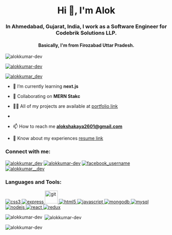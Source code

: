 <h1 align="center">Hi 👋, I'm Alok</h1>
<h3 align="center">In Ahmedabad, Gujarat, India, I work as a Software Engineer for Codebrik Solutions LLP. </h3>
<h4 align="center">Basically, I'm from Firozabad Uttar Pradesh.</h4>

<p align="left"> <img src="https://komarev.com/ghpvc/?username=alokkumar-dev&label=Profile%20views&color=0e75b6&style=flat" alt="alokkumar-dev" /> </p>

<p align="left"> <a href="https://github.com/ryo-ma/github-profile-trophy"><img src="https://github-profile-trophy.vercel.app/?username=alokkumar-dev" alt="alokkumar-dev" /></a> </p>

<p align="left"> <a href="https://twitter.com/alokkumar_dev" target="blank"><img src="https://img.shields.io/twitter/follow/alokkumar_dev?logo=twitter&style=for-the-badge" alt="alokkumar_dev" /></a> </p>

- 🌱 I’m currently learning **next.js**

- 👯 Collaborating on **MERN Stakc**

- 👨‍💻 All of my projects are available at [portfolio link](https://portfolio-site-ashen.vercel.app/)
- 
- 📫 How to reach me **alokshakaya2601@gmail.com**

- 📄 Know about my experiences [resume link](https://drive.google.com/file/d/14p9rnC-yJ8WMeO2hXqz80cn11WugbWs6/view?usp=sharing)

<h3 align="left">Connect with me:</h3>
<p align="left">
<a href="https://twitter.com/alokkumar_dev" target="_blank"><img align="center" src="https://img.icons8.com/fluency/48/null/twitter.png" alt="alokkumar_dev" /></a>
<a href="https://linkedin.com/in/alokkumar-dev" target="_blank"><img align="center" src="https://img.icons8.com/fluency/48/null/linkedin.png" alt="alokkumar-dev" /></a>
<a href="https://www.facebook.com/profile.php?id=100047654323640" target="_blank"><img align="center" src="https://img.icons8.com/color/48/null/facebook.png" alt="facebook_username" /></a>
<a href="https://www.instagram.com/alokkumar__dev/" target="_blank"><img align="center" src="https://img.icons8.com/fluency/48/null/instagram-new.png" alt="alokkumar__dev" /></a>
</p>

<h3 align="left">Languages and Tools:</h3>
<p align="left"> <a href="https://www.w3schools.com/css/" target="_blank" rel="noreferrer"> <img src="https://img.icons8.com/color/48/null/css3.png" alt="css3" /> </a> <a href="https://expressjs.com" target="_blank" rel="noreferrer"> <img src="https://img.icons8.com/nolan/48/express-js.png" alt="express" /> </a> 
<a href="https://git-scm.com/" target="_blank" rel="noreferrer"> <img src="https://www.vectorlogo.zone/logos/git-scm/git-scm-icon.svg" alt="git" width="40" height="40"/> </a> <a href="https://www.w3.org/html/" target="_blank" rel="noreferrer"> <img src="https://img.icons8.com/external-tal-revivo-color-tal-revivo/48/null/external-html-5-is-a-software-solution-stack-that-defines-the-properties-and-behaviors-of-web-page-logo-color-tal-revivo.png" alt="html5" /> </a> 
<a href="https://developer.mozilla.org/en-US/docs/Web/JavaScript" target="_blank" rel="noreferrer"> <img src="https://img.icons8.com/color/48/null/javascript--v1.png" alt="javascript" /> </a> <a href="https://www.mongodb.com/" target="_blank" rel="noreferrer"> <img src="https://img.icons8.com/external-tal-revivo-shadow-tal-revivo/48/null/external-mongodb-a-cross-platform-document-oriented-database-program-logo-shadow-tal-revivo.png" alt="mongodb" /> </a> <a href="https://www.mysql.com/" target="_blank" rel="noreferrer"> <img src="https://img.icons8.com/color/48/null/mysql-logo.png" alt="mysql" /> </a> 
<a href="https://nodejs.org" target="_blank" rel="noreferrer"> <img src="https://img.icons8.com/color/48/null/nodejs.png" alt="nodejs" /> </a> 
<a href="https://reactjs.org/" target="_blank" rel="noreferrer"> <img src="https://img.icons8.com/color/48/null/react-native.png" alt="react" /> </a> 
<a href="https://redux.js.org" target="_blank" rel="noreferrer"> <img src="https://img.icons8.com/color/48/null/redux.png" alt="redux" /> </a> </p>

<p><img align="left" src="https://github-readme-stats.vercel.app/api/top-langs?username=alokkumar-dev&show_icons=true&locale=en&layout=compact" alt="alokkumar-dev" /></p>

<p>&nbsp;<img align="center" src="https://github-readme-stats.vercel.app/api?username=alokkumar-dev&show_icons=true&locale=en" alt="alokkumar-dev" /></p>

<p><img align="center" src="https://github-readme-streak-stats.herokuapp.com/?user=alokkumar-dev&" alt="alokkumar-dev" /></p>
